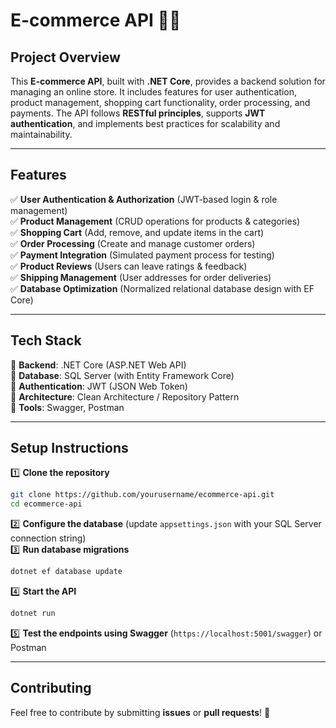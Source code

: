 # **E-commerce API** 🛒🚀  

## **Project Overview**  
This **E-commerce API**, built with **.NET Core**, provides a backend solution for managing an online store. It includes features for user authentication, product management, shopping cart functionality, order processing, and payments. The API follows **RESTful principles**, supports **JWT authentication**, and implements best practices for scalability and maintainability.  

---

## **Features**  
✅ **User Authentication & Authorization** (JWT-based login & role management)  
✅ **Product Management** (CRUD operations for products & categories)  
✅ **Shopping Cart** (Add, remove, and update items in the cart)  
✅ **Order Processing** (Create and manage customer orders)  
✅ **Payment Integration** (Simulated payment process for testing)  
✅ **Product Reviews** (Users can leave ratings & feedback)  
✅ **Shipping Management** (User addresses for order deliveries)  
✅ **Database Optimization** (Normalized relational database design with EF Core)  

---

## **Tech Stack**  
🔹 **Backend**: .NET Core (ASP.NET Web API)  
🔹 **Database**: SQL Server (with Entity Framework Core)  
🔹 **Authentication**: JWT (JSON Web Token)  
🔹 **Architecture**: Clean Architecture / Repository Pattern  
🔹 **Tools**: Swagger, Postman  

---

## **Setup Instructions**  
1️⃣ **Clone the repository**  
```bash
git clone https://github.com/yourusername/ecommerce-api.git
cd ecommerce-api
```
2️⃣ **Configure the database** (update `appsettings.json` with your SQL Server connection string)  
3️⃣ **Run database migrations**  
```bash
dotnet ef database update
```
4️⃣ **Start the API**  
```bash
dotnet run
```
5️⃣ **Test the endpoints using Swagger** (`https://localhost:5001/swagger`) or Postman  

---

## **Contributing**  
Feel free to contribute by submitting **issues** or **pull requests**! 🎯  
